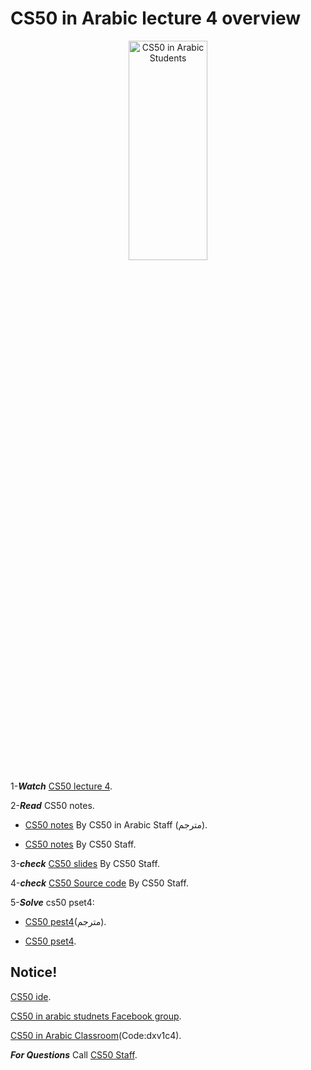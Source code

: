 CS50 in Arabic lecture 4 overview 
===


<p align="center">
  <img src="https://github.com/cs50inarabic/lecture4/blob/master/cs50.JPG" alt="CS50 in Arabic Students" height="30%" width="50%"/>
  
</p>

1-***Watch*** [CS50 lecture 4](https://goo.gl/i4BG5w/). 

2-***Read*** CS50 notes. 
- [CS50 notes](https://goo.gl/pYfMgU/) By CS50 in Arabic Staff (مترجم).

- [CS50 notes](https://goo.gl/iKrACf/) By CS50 Staff. 

3-***check*** [CS50 slides](http://cdn.cs50.net/2017/fall/lectures/4/lecture4.pdf) By CS50 Staff.

4-***check*** [CS50 Source code](http://cdn.cs50.net/2017/fall/lectures/4/src4.pdf) By CS50 Staff.

5-***Solve*** cs50 pset4:

- [CS50 pest4](https://goo.gl/KYJc6y)(مترجم).

- [CS50 pset4](https://docs.cs50.net/2018/x/psets/4/pset4.html).


Notice!
---
[CS50 ide](https://ide.cs50.io/).

[CS50 in arabic studnets Facebook group](https://www.facebook.com/groups/1552730054792335/).

[CS50 in Arabic Classroom](https://classroom.google.com/u/0/c/MTI0MzkzODAzMzFa/)(Code:dxv1c4).







***For Questions*** Call [CS50 Staff](https://www.facebook.com/cs50inarabic/).
